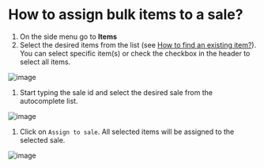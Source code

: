 # How to assign bulk items to a sale?

1. On the side menu go to **Items**
2. Select the desired items from the list \(see [How to find an existing item?](../items/how-to-find-an-existing-item.md)\). You can select specific item\(s\) or check the checkbox in the header to select all items.

![image](https://user-images.githubusercontent.com/20393485/48399840-7490ee80-e72d-11e8-81d5-25019d8afb3f.png)

1. Start typing the sale id and select the desired sale from the autocomplete list.

![image](https://user-images.githubusercontent.com/20393485/48400165-4829a200-e72e-11e8-8cff-88950bc13bfa.png)

1. Click on `Assign to sale`. All selected items will be assigned to the selected sale.

![image](https://user-images.githubusercontent.com/20393485/48400304-a9517580-e72e-11e8-8305-c0b265a4f211.png)

